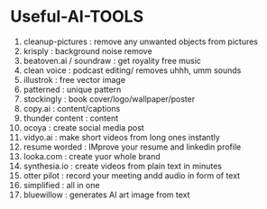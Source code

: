 # Useful-AI-TOOLS

1. cleanup-pictures : remove any unwanted objects from pictures
2. krisply : background noise remove
3. beatoven.ai / soundraw : get royality free music
4. clean voice : podcast editing/ removes uhhh, umm sounds
5. illustrok : free vector image
6. patterned : unique pattern
7. stockingly : book cover/logo/wallpaper/poster
8. copy.ai : content/captions
9. thunder content : content
10. ocoya : create social media post
11. vidyo.ai : make short videos from long ones instantly
12. resume worded : IMprove your resume and linkedin profile
13. looka.com : create yuor whole brand
14. synthesia.io : create videos from plain text in minutes
15. otter pilot : record your meeting andd audio in form of text
16. simplified : all in one
17. bluewillow : generates AI art image from text
